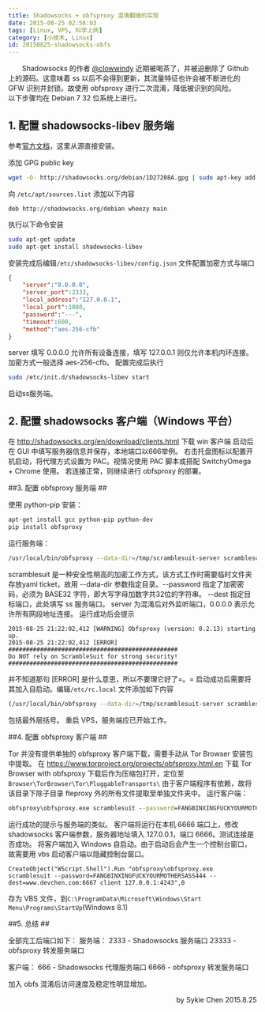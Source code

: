 ```yaml
---
title: Shadowsocks + obfsproxy 混淆翻墙的实现
date: 2015-08-25 02:58:03
tags: [Linux, VPS, 科学上网]
category: [小技术, Linux]
id: 20150825-shadowsocks-obfs
---
```

&emsp;&emsp;Shadowsocks 的作者 [@clowwindy](https://twitter.com/clowwindy) 近期被喝茶了，并被迫删除了 Github 上的源码。这意味着 ss 以后不会得到更新，其流量特征也许会被不断进化的 GFW 识别并封锁。故使用 obfsproxy 进行二次混淆，降低被识别的风险。
&emsp;&emsp;以下步骤均在 Debian 7 32 位系统上进行。


## 1. 配置 shadowsocks-libev 服务端 ##
参考[官方文档](https://github.com/shadowsocks/shadowsocks-libev)，这里从源直接安装。

添加 GPG public key
```bash
wget -O- http://shadowsocks.org/debian/1D27208A.gpg | sudo apt-key add -
```
<!-- more -->
向 `/etc/apt/sources.list` 添加以下内容
```
deb http://shadowsocks.org/debian wheezy main
```
执行以下命令安装
```bash
sudo apt-get update
sudo apt-get install shadowsocks-libev
```
安装完成后编辑`/etc/shadowsocks-libev/config.json` 文件配置加密方式与端口

```json
{
    "server":"0.0.0.0",
    "server_port":2333,
    "local_address":"127.0.0.1",
    "local_port":1080,
    "password":"---",
    "timeout":600,
    "method":"aes-256-cfb"
}
```
server 填写 0.0.0.0 允许所有设备连接，填写 127.0.0.1 则仅允许本机内环连接。
加密方式一般选择 aes-256-cfb。
配置完成后执行
```bash
sudo /etc/init.d/shadowsocks-libev start
```
启动ss服务端。



## 2. 配置 shadowsocks 客户端（Windows 平台） ##
在 http://shadowsocks.org/en/download/clients.html 下载 win 客户端
启动后在 GUI 中填写服务器信息并保存，本地端口以666举例。
右击托盘图标以配置开机启动，将代理方式设置为 PAC。视情况使用 PAC 脚本或搭配 SwitchyOmega + Chrome 使用。
若连接正常，则继续进行 obfsproxy 的部署。



##3. 配置 obfsproxy 服务端 ##

使用 python-pip 安装：
```bash
apt-get install gcc python-pip python-dev
pip install obfsproxy
```
运行服务端：
```bash
/usr/local/bin/obfsproxy --data-dir=/tmp/scramblesuit-server scramblesuit --password=FANGBINXINGFUCKYOURMOTHERSASS444 --dest=127.0.0.1:2333 server 0.0.0.0:23333
```
scramblesuit 是一种安全性稍高的加密工作方式，该方式工作时需要临时文件夹存放yaml ticket，故用 --data-dir 参数指定目录。--password 指定了加密密码，必须为 BASE32 字符，即大写字母加数字共32位的字符串。
--dest 指定目标端口，此处填写 ss 服务端口。 server 为混淆后对外监听端口，0.0.0.0 表示允许所有网段地址连接。
运行成功后会提示
```
2015-08-25 21:22:02,412 [WARNING] Obfsproxy (version: 0.2.13) starting up.
2015-08-25 21:22:02,412 [ERROR]
################################################
Do NOT rely on ScrambleSuit for strong security!
################################################
```

并不知道那句 [ERROR] 是什么意思，所以不要理它好了=。=
启动成功后需要将其加入自启动。编辑`/etc/rc.local` 文件添加如下内容
```bash
(/usr/local/bin/obfsproxy --data-dir=/tmp/scramblesuit-server scramblesuit --password=FANGBINXINGFUCKYOURMOTHERSASS444 --dest=127.0.0.1:2333 server 0.0.0.0:23333 >/dev/null 2>&1 &)
```
包括最外层括号。
重启 VPS，服务端应已开始工作。

##4. 配置 obfsproxy 客户端 ##

Tor 并没有提供单独的 obfsproxy 客户端下载，需要手动从 Tor Browser 安装包中提取。
在 https://www.torproject.org/projects/obfsproxy.html.en 下载 Tor Browser with obfsproxy
下载后作为压缩包打开，定位至 `Browser\TorBrowser\Tor\PluggableTransports\`
由于客户端程序有依赖，故将该目录下除子目录 fteproxy 外的所有文件提取至单独文件夹中。
运行客户端：
```bat
obfsproxy\obfsproxy.exe scramblesuit --password=FANGBINXINGFUCKYOURMOTHERSASS444 --dest=www.devchen.com:23333 client 127.0.0.1:6666
```
运行成功的提示与服务端的类似。
客户端将运行在本机 6666 端口上，修改 shadowsocks 客户端参数，服务器地址填入 127.0.0.1，端口 6666。测试连接是否成功。
将客户端加入 Windows 自启动。由于启动后会产生一个控制台窗口，故需要用 vbs 启动客户端以隐藏控制台窗口。
```VBScript
CreateObject("WScript.Shell").Run "obfsproxy\obfsproxy.exe scramblesuit --password=FANGBINXINGFUCKYOURMOTHERSASS444 --dest=www.devchen.com:6667 client 127.0.0.1:4243",0
```
存为 VBS 文件，到`C:\ProgramData\Microsoft\Windows\Start Menu\Programs\StartUp`(Windows 8.1)


##5. 总结 ##

全部完工后端口如下：
服务端：
2333   -   Shadowsocks 服务端口
23333  -   obfsproxy 转发服务端口

客户端：
666    -   Shadowsocks 代理服务端口
6666   -   obfsproxy 转发服务端口

加入 obfs 混淆后访问速度及稳定性明显增加。


<p align = right>
by Sykie Chen
2015.8.25
</p>